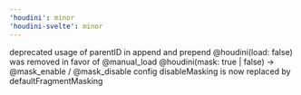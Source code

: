 ```yaml
---
'houdini': minor
'houdini-svelte': minor
---
```


deprecated usage of parentID in append and prepend
@houdini(load: false) was removed in favor of @manual_load
@houdini(mask: true | false) -> @mask_enable / @mask_disable
config disableMasking is now replaced by defaultFragmentMasking
